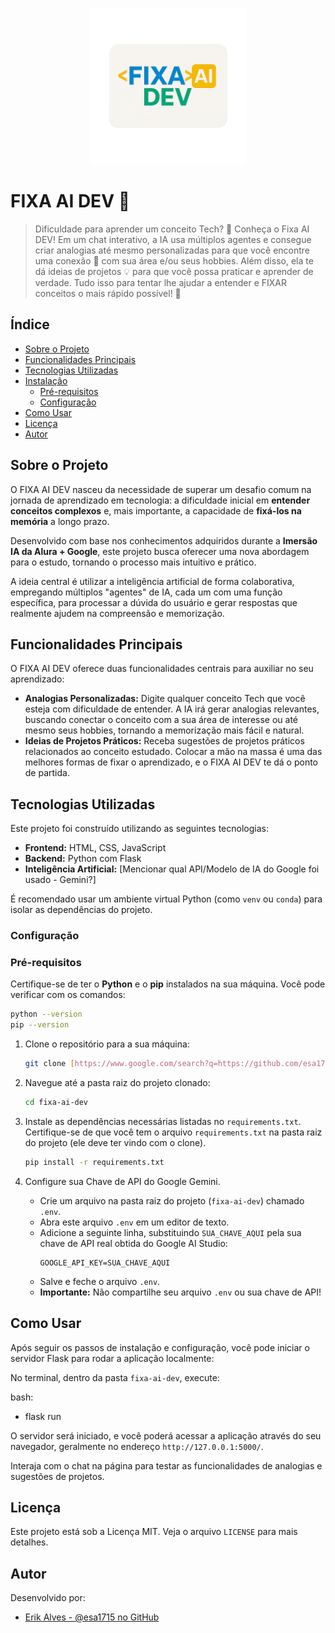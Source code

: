 <p align="center">
  <img src="https://raw.githubusercontent.com/esa1715/fixa-ai-dev/refs/heads/main/fixai-logo.png" alt="Logo do FIXA AI DEV" width="250"/> </p>

# FIXA AI DEV 🚀

> Dificuldade para aprender um conceito Tech? 🤔 Conheça o Fixa AI DEV!
> Em um chat interativo, a IA usa múltiplos agentes e consegue criar analogias até mesmo personalizadas para que você encontre uma conexão 🤝 com sua área e/ou seus hobbies. Além disso, ela te dá ideias de projetos 💡 para que você possa praticar e aprender de verdade. Tudo isso para tentar lhe ajudar a entender e FIXAR conceitos o mais rápido possível! 🚀

## Índice

- [Sobre o Projeto](#sobre-o-projeto)
- [Funcionalidades Principais](#funcionalidades-principais)
- [Tecnologias Utilizadas](#tecnologias-utilizadas)
- [Instalação](#instalação)
  - [Pré-requisitos](#pré-requisitos)
  - [Configuração](#configuração)
- [Como Usar](#como-usar)
- [Licença](#licença)
- [Autor](#autor)

## Sobre o Projeto

O FIXA AI DEV nasceu da necessidade de superar um desafio comum na jornada de aprendizado em tecnologia: a dificuldade inicial em **entender conceitos complexos** e, mais importante, a capacidade de **fixá-los na memória** a longo prazo.

Desenvolvido com base nos conhecimentos adquiridos durante a **Imersão IA da Alura + Google**, este projeto busca oferecer uma nova abordagem para o estudo, tornando o processo mais intuitivo e prático.

A ideia central é utilizar a inteligência artificial de forma colaborativa, empregando múltiplos "agentes" de IA, cada um com uma função específica, para processar a dúvida do usuário e gerar respostas que realmente ajudem na compreensão e memorização.

## Funcionalidades Principais

O FIXA AI DEV oferece duas funcionalidades centrais para auxiliar no seu aprendizado:

-   **Analogias Personalizadas:** Digite qualquer conceito Tech que você esteja com dificuldade de entender. A IA irá gerar analogias relevantes, buscando conectar o conceito com a sua área de interesse ou até mesmo seus hobbies, tornando a memorização mais fácil e natural.
-   **Ideias de Projetos Práticos:** Receba sugestões de projetos práticos relacionados ao conceito estudado. Colocar a mão na massa é uma das melhores formas de fixar o aprendizado, e o FIXA AI DEV te dá o ponto de partida.

## Tecnologias Utilizadas

Este projeto foi construído utilizando as seguintes tecnologias:

-   **Frontend:** HTML, CSS, JavaScript
-   **Backend:** Python com Flask
-   **Inteligência Artificial:** [Mencionar qual API/Modelo de IA do Google foi usado - Gemini?]

É recomendado usar um ambiente virtual Python (como `venv` ou `conda`) para isolar as dependências do projeto.

### Configuração

### Pré-requisitos

Certifique-se de ter o **Python** e o **pip** instalados na sua máquina. Você pode verificar com os comandos:
```bash
python --version
pip --version
```

1.  Clone o repositório para a sua máquina:
    ```bash
    git clone [https://www.google.com/search?q=https://github.com/esa1715/fixa-ai-dev.git](https://www.google.com/search?q=https://github.com/esa1715/fixa-ai-dev.git)
    ```

2.  Navegue até a pasta raiz do projeto clonado:
    ```bash
    cd fixa-ai-dev
    ```

3.  Instale as dependências necessárias listadas no `requirements.txt`. Certifique-se de que você tem o arquivo `requirements.txt` na pasta raiz do projeto (ele deve ter vindo com o clone).
    ```bash
    pip install -r requirements.txt
    ```

4.  Configure sua Chave de API do Google Gemini.
    * Crie um arquivo na pasta raiz do projeto (`fixa-ai-dev`) chamado `.env`.
    * Abra este arquivo `.env` em um editor de texto.
    * Adicione a seguinte linha, substituindo `SUA_CHAVE_AQUI` pela sua chave de API real obtida do Google AI Studio:
        ```plaintext
        GOOGLE_API_KEY=SUA_CHAVE_AQUI
        ```
    * Salve e feche o arquivo `.env`.
    * **Importante:** Não compartilhe seu arquivo `.env` ou sua chave de API!

## Como Usar

Após seguir os passos de instalação e configuração, você pode iniciar o servidor Flask para rodar a aplicação localmente:

No terminal, dentro da pasta `fixa-ai-dev`, execute:

bash:
- flask run

O servidor será iniciado, e você poderá acessar a aplicação através do seu navegador, geralmente no endereço `http://127.0.0.1:5000/`.

Interaja com o chat na página para testar as funcionalidades de analogias e sugestões de projetos.

## Licença

Este projeto está sob a Licença MIT. Veja o arquivo `LICENSE` para mais detalhes.

## Autor

Desenvolvido por:

- [Erik Alves - @esa1715 no GitHub](https://portfolio-pessoal-alpha-nine.vercel.app/)
